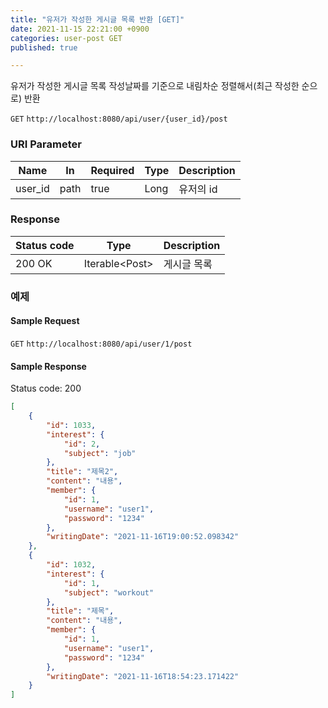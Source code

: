 ```yaml
---
title: "유저가 작성한 게시글 목록 반환 [GET]"
date: 2021-11-15 22:21:00 +0900
categories: user-post GET
published: true

---
```


유저가 작성한 게시글 목록 작성날짜를 기준으로 내림차순 정렬해서(최근 작성한 순으로) 반환

`GET` `http://localhost:8080/api/user/{user_id}/post`

### URI Parameter

| Name    | In   | Required | Type | Description |
| ------- | ---- | -------- | ---- | ----------- |
| user_id | path | true     | Long | 유저의 id   |

### Response

| Status code | Type            | Description |
| ----------- | --------------- | ----------- |
| 200 OK      | Iterable\<Post> | 게시글 목록 |



### 예제

#### Sample Request

`GET` `http://localhost:8080/api/user/1/post`

#### Sample Response

Status code: 200

```json
[
    {
        "id": 1033,
        "interest": {
            "id": 2,
            "subject": "job"
        },
        "title": "제목2",
        "content": "내용",
        "member": {
            "id": 1,
            "username": "user1",
            "password": "1234"
        },
        "writingDate": "2021-11-16T19:00:52.098342"
    },
    {
        "id": 1032,
        "interest": {
            "id": 1,
            "subject": "workout"
        },
        "title": "제목",
        "content": "내용",
        "member": {
            "id": 1,
            "username": "user1",
            "password": "1234"
        },
        "writingDate": "2021-11-16T18:54:23.171422"
    }
]
```

